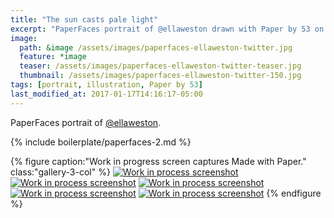 ```yaml
---
title: "The sun casts pale light"
excerpt: "PaperFaces portrait of @ellaweston drawn with Paper by 53 on an iPad."
image: 
  path: &image /assets/images/paperfaces-ellaweston-twitter.jpg 
  feature: *image
  teaser: /assets/images/paperfaces-ellaweston-twitter-teaser.jpg
  thumbnail: /assets/images/paperfaces-ellaweston-twitter-150.jpg
tags: [portrait, illustration, Paper by 53]
last_modified_at: 2017-01-17T14:16:17-05:00
---
```


PaperFaces portrait of [@ellaweston](https://twitter.com/ellaweston).

{% include boilerplate/paperfaces-2.md %}

{% figure caption:"Work in progress screen captures Made with Paper." class:"gallery-3-col" %}
[![Work in process screenshot](/assets/images/paperfaces-ellaweston-process-1-600.jpg)](/assets/images/paperfaces-ellaweston-process-1-lg.jpg)
[![Work in process screenshot](/assets/images/paperfaces-ellaweston-process-2-600.jpg)](/assets/images/paperfaces-ellaweston-process-2-lg.jpg)
[![Work in process screenshot](/assets/images/paperfaces-ellaweston-process-3-600.jpg)](/assets/images/paperfaces-ellaweston-process-3-lg.jpg)
[![Work in process screenshot](/assets/images/paperfaces-ellaweston-process-4-600.jpg)](/assets/images/paperfaces-ellaweston-process-4-lg.jpg)
[![Work in process screenshot](/assets/images/paperfaces-ellaweston-process-5-600.jpg)](/assets/images/paperfaces-ellaweston-process-5-lg.jpg)
{% endfigure %}

